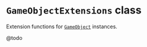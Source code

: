 # `GameObjectExtensions` class

Extension functions for [`GameObject`](https://docs.unity3d.com/Documentation/ScriptReference/GameObject.html) instances.

@todo